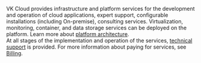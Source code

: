 VK Cloud provides infrastructure and platform services for the development and operation of cloud applications, expert support, configurable installations (including On-premise), consulting services. Virtualization, monitoring, container, and data storage services can be deployed on the platform. Learn more about [platform architecture](/en/intro/start/concepts/architecture).<br>At all stages of the implementation and operation of the services, [technical support](/en/intro/start/support) is provided. For more information about paying for services, see [Billing](/en/intro/billing).